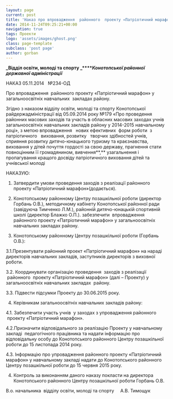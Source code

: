 ```yaml
---
layout: page
current: post
title: 'Наказ про впровадження  районного  проекту «Патріотичний марафон»'
date: 2014-11-24T09:25:21+00:00
navigation: true
tags: Проекти
logo: 'assets/images/ghost.png'
class: page-template
subclass: 'post page'
author: gorban
---
```


**_Відділ освіти, молоді та спорту _****_Конотопської районної державної адміністрації_**

НАКАЗ 05.11.2014   №234-ОД

Про впровадження  районного проекту «Патріотичний марафон» у загальноосвітніх навчальних  закладах району.

Згідно з наказом відділу освіти, молоді та спорту Конотопської райдержадміністрації від 05.09.2014 року №179 «Про проведення районних масових заходів та участь в обласних масових заходах учнів загальноосвітніх навчальних закладів району у 2014-2015 навчальному році», з метою впровадження   нових ефективних  форм роботи  з патріотичного   виховання, розвитку   творчих здібностей учнів,  сприяння розвитку дитячо-юнацького туризму та краєзнавства, виховання у дітей почуття гордості за свою державу, прагнення стати повноцінним її громадянином, вивчення**,** узагальнення і пропагування кращого досвіду патріотичного виховання дітей та учнівської молоді

НАКАЗУЮ:

1. Затвердити умови проведення заходів з реалізації районного проекту «Патріотичний марафон»(додається).

2. Конотопському районному Центру позашкільної роботи (директор Горбань О.В.), методичному кабінету Конотопської районної ради (завідуюча Тимченко Л.М.), районній дитячо-юнацькій спортивній школі (директор Блажко О.П.). забезпечити  впровадження районного проекту «Патріотичний марафон» у загальноосвітніх навчальних закладах району.

3. Конотопському районному Центру позашкільної роботи (Горбань О.В.):

3.1.Презентувати районний проект «Патріотичний марафон» на нараді директорів навчальних закладів, заступників директорів з виховної роботи.

3.2. Координувати організацію проведення  заходів з реалізації   районного  проекту «Патріотичний марафон» (далі – Проекту) у загальноосвітніх навчальних закладах  району.

3.3. Підвести підсумки Проекту до 30.06.2015 року.

4. Керівникам загальноосвітніх навчальних закладів району:

4.1. Забезпечити участь учнів  у заходах з упровадження районного  проекту «Патріотичний марафон».

4.2.Призначити відповідального за реалізацію Проекту у навчальному закладі  педагогічного працівника та надати інформацію про відповідальну особу до Конотопського районного Центру позашкільної роботи до 15 листопада 2014 року.

4.3. Інформацію про упровадження районного проекту «Патріотичний марафон» у навчальному закладі надати до Конотопського районного Центру позашкільної роботи до 15 червня 2015 року.

4. Контроль за виконанням даного наказу покласти на директора Конотопського районного Центру позашкільної роботи Горбань О.В.

В.о. начальника  відділу освіти, молоді та спорту     А.В. Тимощук
